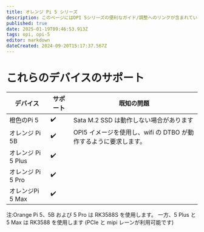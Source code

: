 ```yaml
---
title: オレンジ Pi 5 シリーズ
description: このページにはOPI 5シリーズの便利なガイド/調整へのリンクが含まれています
published: true
date: 2025-01-19T09:46:53.913Z
tags: opi, opi-5
editor: markdown
dateCreated: 2024-09-20T15:17:37.567Z
---
```


# これらのデバイスのサポート

| デバイス           | サポート | 既知の問題                                      |
| -------------- | ---- | ------------------------------------------ |
| 橙色のPi 5        | ✔️   | Sata M.2 SSD は動作しない場合があります |
| オレンジ Pi 5B     | ✔️   | OPI5 イメージを使用し、wifi の DTBO が動作するように要求します。   |
| オレンジ Pi 5 Plus | ✔️   |                                            |
| オレンジ Pi 5 Pro  | ✔️   |                                            |
| オレンジPi 5 Max   | ✔️   |                                            |

注:Orange Pi 5、5B および 5 Pro は RK3588S を使用します。 一方、5 Plus と 5 Max は RK3588 を使用します (PCIe と mipi レーンが利用可能です)